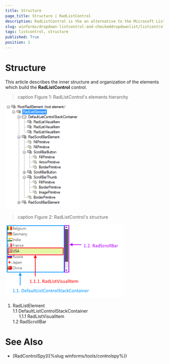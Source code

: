```yaml
---
title: Structure
page_title: Structure | RadListControl
description: RadListControl is the an alternative to the Microsoft ListBox control.
slug: winforms/dropdown-listcontrol-and-checkeddropdownlist/listcontrol/structure
tags: listcontrol, structure
published: True
position: 1
---
```


# Structure

This article describes the inner structure and organization of the elements which build the __RadListControl__ control.
        
>caption Figure 1: RadListControl's elements hierarchy

![dropdown-and-listcontrol-listcontrol-structure 001](images/dropdown-and-listcontrol-listcontrol-structure001.png)

>caption Figure 2: RadListControl's structure

![dropdown-and-listcontrol-listcontrol-structure 002](images/dropdown-and-listcontrol-listcontrol-structure002.png)

 1. RadListElement  
  1.1 DefaultListControlStackContainer   
&nbsp;&nbsp;&nbsp;&nbsp;&nbsp;1.1.1 RadListVisualItem  
  1.2 RadScrollBar  

# See Also

* [RadControlSpy]({%slug winforms/tools/controlspy%})
            